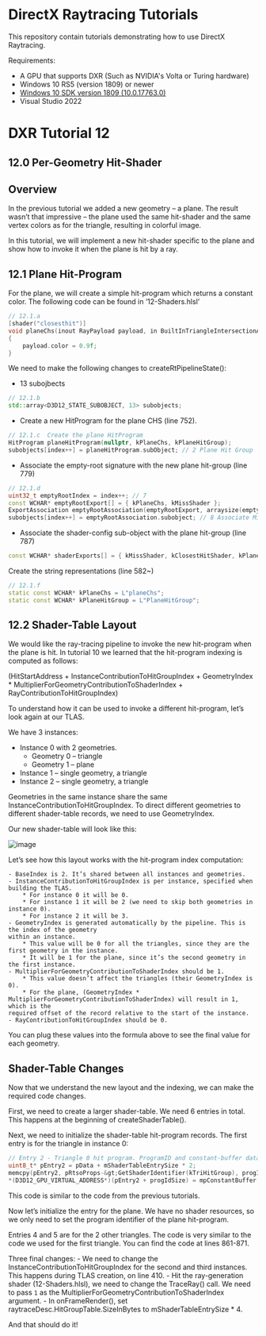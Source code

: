 DirectX Raytracing Tutorials
============
This repository contain tutorials demonstrating how to use DirectX Raytracing.

Requirements:
- A GPU that supports DXR (Such as NVIDIA's Volta or Turing hardware)
- Windows 10 RS5 (version 1809) or newer
- [Windows 10 SDK version 1809 (10.0.17763.0)](https://developer.microsoft.com/en-us/windows/downloads/sdk-archive)
- Visual Studio 2022

# DXR Tutorial 12

## 12.0 Per-Geometry Hit-Shader

## Overview
In the previous tutorial we added a new geometry – a plane. The result wasn’t that impressive – the
plane used the same hit-shader and the same vertex colors as for the triangle, resulting in colorful
image.

In this tutorial, we will implement a new hit-shader specific to the plane and show how to invoke it
when the plane is hit by a ray.

## 12.1 Plane Hit-Program
For the plane, we will create a simple hit-program which returns a constant color. The following code
can be found in ’12-Shaders.hlsl’
```c++
// 12.1.a
[shader("closesthit")]
void planeChs(inout RayPayload payload, in BuiltInTriangleIntersectionAttributes attribs)
{
    payload.color = 0.9f;
}
```

We need to make the following changes to createRtPipelineState():
  * 13 subojbects
  ```c++
  // 12.1.b
  std::array<D3D12_STATE_SUBOBJECT, 13> subobjects;
  ```
  * Create a new HitProgram for the plane CHS (line 752).
  ```c++
  // 12.1.c  Create the plane HitProgram
  HitProgram planeHitProgram(nullptr, kPlaneChs, kPlaneHitGroup);
  subobjects[index++] = planeHitProgram.subObject; // 2 Plane Hit Group
  ```
  * Associate the empty-root signature with the new plane hit-group (line 779)
  ```c++
  // 12.1.d
  uint32_t emptyRootIndex = index++; // 7
  const WCHAR* emptyRootExport[] = { kPlaneChs, kMissShader };
  ExportAssociation emptyRootAssociation(emptyRootExport, arraysize(emptyRootExport), &(subobjects[emptyRootIndex]));
  subobjects[index++] = emptyRootAssociation.subobject; // 8 Associate Miss Root Sig to Miss Shader
  ```
  * Associate the shader-config sub-object with the plane hit-group (line 787)
  ```c++
  const WCHAR* shaderExports[] = { kMissShader, kClosestHitShader, kPlaneChs /*12.1.e*/, kRayGenShader};
  ```
Create the string representations (line 582~)
```c++
// 12.1.f
static const WCHAR* kPlaneChs = L"planeChs";
static const WCHAR* kPlaneHitGroup = L"PlaneHitGroup";
```

## 12.2 Shader-Table Layout
We would like the ray-tracing pipeline to invoke the new hit-program when the plane is hit. In tutorial
10 we learned that the hit-program indexing is computed as follows:

  (HitStartAddress +
  InstanceContributionToHitGroupIndex +
  GeometryIndex * MultiplierForGeometryContributionToShaderIndex +
  RayContributionToHitGroupIndex)

To understand how it can be used to invoke a different hit-program, let’s look again at our TLAS.

We have 3 instances:

  - Instance 0 with 2 geometries.
    * Geometry 0 – triangle
    * Geometry 1 – plane
  - Instance 1 – single geometry, a triangle
  - Instance 2 – single geometry, a triangle
  
Geometries in the same instance share the same InstanceContributionToHitGroupIndex. To direct
different geometries to different shader-table records, we need to use GeometryIndex.

Our new shader-table will look like this:

![image](https://user-images.githubusercontent.com/17934438/221359382-c4667656-0e00-4986-ac49-3855373507ab.png)

Let’s see how this layout works with the hit-program index computation:

    - BaseIndex is 2. It’s shared between all instances and geometries.
    - InstanceContributionToHitGroupIndex is per instance, specified when building the TLAS.
        * For instance 0 it will be 0.
        * For instance 1 it will be 2 (we need to skip both geometries in instance 0).
        * For instance 2 it will be 3.
    - GeometryIndex is generated automatically by the pipeline. This is the index of the geometry
    within an instance.
        * This value will be 0 for all the triangles, since they are the first geometry in the instance.
        * It will be 1 for the plane, since it’s the second geometry in the first instance.
    - MultiplierForGeometryContributionToShaderIndex should be 1.
        * This value doesn’t affect the triangles (their GeometryIndex is 0).
        * For the plane, (GeometryIndex *
    MultiplierForGeometryContributionToShaderIndex) will result in 1, which is the
    required offset of the record relative to the start of the instance.
    - RayContributionToHitGroupIndex should be 0.
    
You can plug these values into the formula above to see the final value for each geometry.

## Shader-Table Changes
Now that we understand the new layout and the indexing, we can make the required code changes.

First, we need to create a larger shader-table. We need 6 entries in total. This happens at the beginning
of createShaderTable().

Next, we need to initialize the shader-table hit-program records. The first entry is for the triangle in
instance 0:
```c++
// Entry 2 - Triangle 0 hit program. ProgramID and constant-buffer data
uint8_t* pEntry2 = pData + mShaderTableEntrySize * 2;
memcpy(pEntry2, pRtsoProps-&gt;GetShaderIdentifier(kTriHitGroup), progIdSize);
*(D3D12_GPU_VIRTUAL_ADDRESS*)(pEntry2 + progIdSize) = mpConstantBuffer[0]-&gt;GetGPUVirtualAddress();

```

This code is similar to the code from the previous tutorials.

Now let’s initialize the entry for the plane. We have no shader resources, so we only need to set the
program identifier of the plane hit-program.

Entries 4 and 5 are for the 2 other triangles. The code is very similar to the code we used for the first
triangle. You can find the code at lines 861-871.

Three final changes:
    - We need to change the InstanceContributionToHitGroupIndex for the second and third
    instances. This happens during TLAS creation, on line 410.
    - Hit the ray-generation shader (12-Shaders.hlsl), we need to change the TraceRay() call. We
    need to pass `1` as the MultiplierForGeometryContributionToShaderIndex argument.
    - In onFrameRender(), set raytraceDesc.HitGroupTable.SizeInBytes to mShaderTableEntrySize * 4.

And that should do it!
